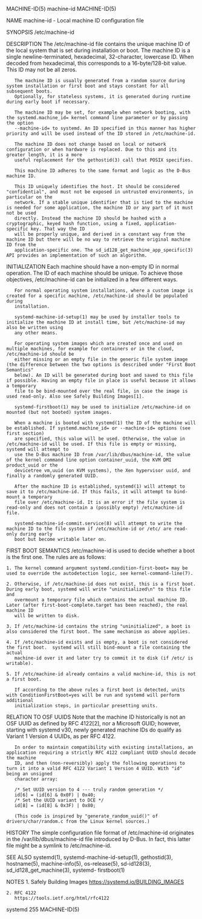 MACHINE-ID(5)								  machine-id								 MACHINE-ID(5)

NAME
       machine-id - Local machine ID configuration file

SYNOPSIS
       /etc/machine-id

DESCRIPTION
       The /etc/machine-id file contains the unique machine ID of the local system that is set during installation or boot. The machine ID is a single
       newline-terminated, hexadecimal, 32-character, lowercase ID. When decoded from hexadecimal, this corresponds to a 16-byte/128-bit value. This ID may
       not be all zeros.

       The machine ID is usually generated from a random source during system installation or first boot and stays constant for all subsequent boots.
       Optionally, for stateless systems, it is generated during runtime during early boot if necessary.

       The machine ID may be set, for example when network booting, with the systemd.machine_id= kernel command line parameter or by passing the option
       --machine-id= to systemd. An ID specified in this manner has higher priority and will be used instead of the ID stored in /etc/machine-id.

       The machine ID does not change based on local or network configuration or when hardware is replaced. Due to this and its greater length, it is a more
       useful replacement for the gethostid(3) call that POSIX specifies.

       This machine ID adheres to the same format and logic as the D-Bus machine ID.

       This ID uniquely identifies the host. It should be considered "confidential", and must not be exposed in untrusted environments, in particular on the
       network. If a stable unique identifier that is tied to the machine is needed for some application, the machine ID or any part of it must not be used
       directly. Instead the machine ID should be hashed with a cryptographic, keyed hash function, using a fixed, application-specific key. That way the ID
       will be properly unique, and derived in a constant way from the machine ID but there will be no way to retrieve the original machine ID from the
       application-specific one. The sd_id128_get_machine_app_specific(3) API provides an implementation of such an algorithm.

INITIALIZATION
       Each machine should have a non-empty ID in normal operation. The ID of each machine should be unique. To achieve those objectives, /etc/machine-id can
       be initialized in a few different ways.

       For normal operating system installations, where a custom image is created for a specific machine, /etc/machine-id should be populated during
       installation.

       systemd-machine-id-setup(1) may be used by installer tools to initialize the machine ID at install time, but /etc/machine-id may also be written using
       any other means.

       For operating system images which are created once and used on multiple machines, for example for containers or in the cloud, /etc/machine-id should be
       either missing or an empty file in the generic file system image (the difference between the two options is described under "First Boot Semantics"
       below). An ID will be generated during boot and saved to this file if possible. Having an empty file in place is useful because it allows a temporary
       file to be bind-mounted over the real file, in case the image is used read-only. Also see Safely Building Images[1].

       systemd-firstboot(1) may be used to initialize /etc/machine-id on mounted (but not booted) system images.

       When a machine is booted with systemd(1) the ID of the machine will be established. If systemd.machine_id= or --machine-id= options (see first section)
       are specified, this value will be used. Otherwise, the value in /etc/machine-id will be used. If this file is empty or missing, systemd will attempt to
       use the D-Bus machine ID from /var/lib/dbus/machine-id, the value of the kernel command line option container_uuid, the KVM DMI product_uuid or the
       devicetree vm,uuid (on KVM systems), the Xen hypervisor uuid, and finally a randomly generated UUID.

       After the machine ID is established, systemd(1) will attempt to save it to /etc/machine-id. If this fails, it will attempt to bind-mount a temporary
       file over /etc/machine-id. It is an error if the file system is read-only and does not contain a (possibly empty) /etc/machine-id file.

       systemd-machine-id-commit.service(8) will attempt to write the machine ID to the file system if /etc/machine-id or /etc/ are read-only during early
       boot but become writable later on.

FIRST BOOT SEMANTICS
       /etc/machine-id is used to decide whether a boot is the first one. The rules are as follows:

	1. The kernel command argument systemd.condition-first-boot= may be used to override the autodetection logic, see kernel-command-line(7).

	2. Otherwise, if /etc/machine-id does not exist, this is a first boot. During early boot, systemd will write "uninitialized\n" to this file and
	   overmount a temporary file which contains the actual machine ID. Later (after first-boot-complete.target has been reached), the real machine ID
	   will be written to disk.

	3. If /etc/machine-id contains the string "uninitialized", a boot is also considered the first boot. The same mechanism as above applies.

	4. If /etc/machine-id exists and is empty, a boot is not considered the first boot.  systemd will still bind-mount a file containing the actual
	   machine-id over it and later try to commit it to disk (if /etc/ is writable).

	5. If /etc/machine-id already contains a valid machine-id, this is not a first boot.

       If according to the above rules a first boot is detected, units with ConditionFirstBoot=yes will be run and systemd will perform additional
       initialization steps, in particular presetting units.

RELATION TO OSF UUIDS
       Note that the machine ID historically is not an OSF UUID as defined by RFC 4122[2], nor a Microsoft GUID; however, starting with systemd v30, newly
       generated machine IDs do qualify as Variant 1 Version 4 UUIDs, as per RFC 4122.

       In order to maintain compatibility with existing installations, an application requiring a strictly RFC 4122 compliant UUID should decode the machine
       ID, and then (non-reversibly) apply the following operations to turn it into a valid RFC 4122 Variant 1 Version 4 UUID. With "id" being an unsigned
       character array:

	   /* Set UUID version to 4 --- truly random generation */
	   id[6] = (id[6] & 0x0F) | 0x40;
	   /* Set the UUID variant to DCE */
	   id[8] = (id[8] & 0x3F) | 0x80;

       (This code is inspired by "generate_random_uuid()" of drivers/char/random.c from the Linux kernel sources.)

HISTORY
       The simple configuration file format of /etc/machine-id originates in the /var/lib/dbus/machine-id file introduced by D-Bus. In fact, this latter file
       might be a symlink to /etc/machine-id.

SEE ALSO
       systemd(1), systemd-machine-id-setup(1), gethostid(3), hostname(5), machine-info(5), os-release(5), sd-id128(3), sd_id128_get_machine(3), systemd-
       firstboot(1)

NOTES
	1. Safely Building Images
	   https://systemd.io/BUILDING_IMAGES

	2. RFC 4122
	   https://tools.ietf.org/html/rfc4122

systemd 255																	 MACHINE-ID(5)

